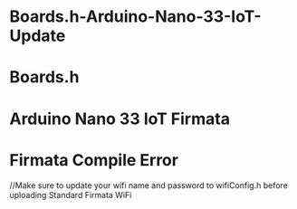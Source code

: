 # Boards.h-Arduino-Nano-33-IoT-Update
# Boards.h
# Arduino Nano 33 IoT Firmata
# Firmata Compile Error
//Make sure to update your wifi name and password to wifiConfig.h before uploading Standard Firmata WiFi
